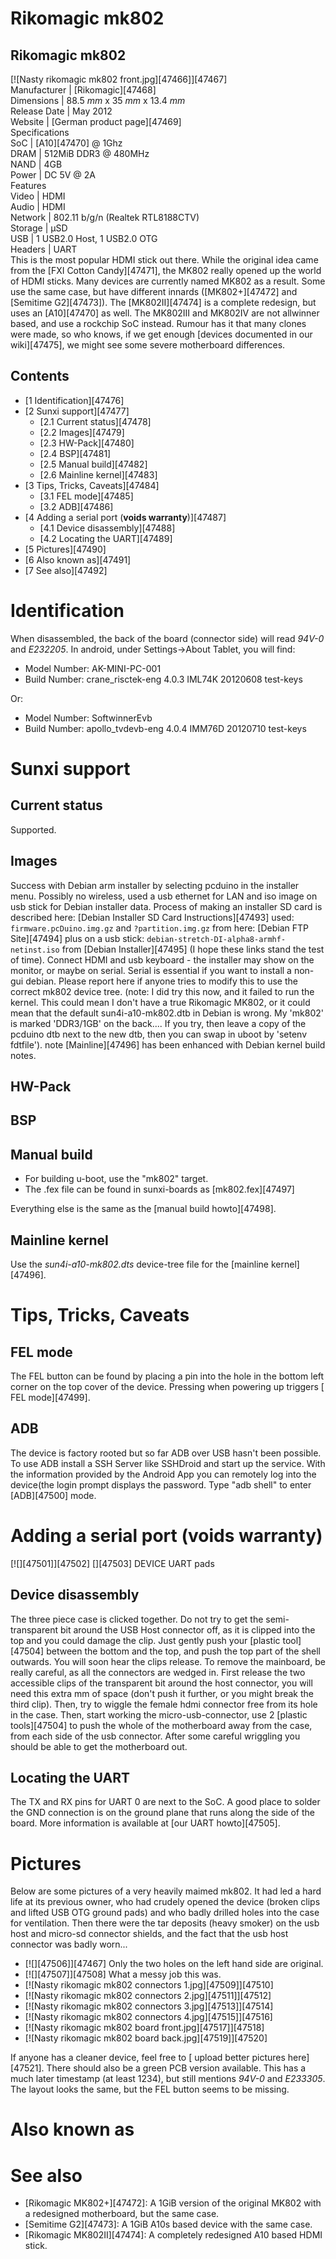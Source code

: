 # Rikomagic mk802
Rikomagic mk802  
---  
[![Nasty rikomagic mk802 front.jpg][47466]][47467]  
Manufacturer |  [Rikomagic][47468]  
Dimensions |  88.5 _mm_ x 35 _mm_ x 13.4 _mm_  
Release Date |  May 2012   
Website |  [German product page][47469]  
Specifications   
SoC |  [A10][47470] @ 1Ghz   
DRAM |  512MiB DDR3 @ 480MHz   
NAND |  4GB   
Power |  DC 5V @ 2A   
Features   
Video |  HDMI   
Audio |  HDMI   
Network |  802.11 b/g/n (Realtek RTL8188CTV)   
Storage |  µSD   
USB |  1 USB2.0 Host, 1 USB2.0 OTG   
Headers |  UART   
This is the most popular HDMI stick out there. While the original idea came from the [FXI Cotton Candy][47471], the MK802 really opened up the world of HDMI sticks. 
Many devices are currently named MK802 as a result. Some use the same case, but have different innards ([MK802+][47472] and [Semitime G2][47473]). The [MK802II][47474] is a complete redesign, but uses an [A10][47470] as well. The MK802III and MK802IV are not allwinner based, and use a rockchip SoC instead. 
Rumour has it that many clones were made, so who knows, if we get enough [devices documented in our wiki][47475], we might see some severe motherboard differences. 
## Contents
  * [1 Identification][47476]
  * [2 Sunxi support][47477]
    * [2.1 Current status][47478]
    * [2.2 Images][47479]
    * [2.3 HW-Pack][47480]
    * [2.4 BSP][47481]
    * [2.5 Manual build][47482]
    * [2.6 Mainline kernel][47483]
  * [3 Tips, Tricks, Caveats][47484]
    * [3.1 FEL mode][47485]
    * [3.2 ADB][47486]
  * [4 Adding a serial port (**voids warranty**)][47487]
    * [4.1 Device disassembly][47488]
    * [4.2 Locating the UART][47489]
  * [5 Pictures][47490]
  * [6 Also known as][47491]
  * [7 See also][47492]

# Identification
When disassembled, the back of the board (connector side) will read _94V-0_ and _E232205_. 
In android, under Settings->About Tablet, you will find: 
  * Model Number: AK-MINI-PC-001
  * Build Number: crane_risctek-eng 4.0.3 IML74K 20120608 test-keys

Or: 
  * Model Number: SoftwinnerEvb
  * Build Number: apollo_tvdevb-eng 4.0.4 IMM76D 20120710 test-keys

# Sunxi support
## Current status
Supported. 
## Images
Success with Debian arm installer by selecting pcduino in the installer menu. Possibly no wireless, used a usb ethernet for LAN and iso image on usb stick for Debian installer data. Process of making an installer SD card is described here: [Debian Installer SD Card Instructions][47493]
used: 
`firmware.pcDuino.img.gz`
and 
`?partition.img.gz`
from here: [Debian FTP Site][47494]
plus on a usb stick: `debian-stretch-DI-alpha8-armhf-netinst.iso` from [Debian Installer][47495] (I hope these links stand the test of time). 
Connect HDMI and usb keyboard - the installer may show on the monitor, or maybe on serial. Serial is essential if you want to install a non-gui debian. 
Please report here if anyone tries to modify this to use the correct mk802 device tree. (note: I did try this now, and it failed to run the kernel. This could mean I don't have a true Rikomagic MK802, or it could mean that the default sun4i-a10-mk802.dtb in Debian is wrong. My 'mk802' is marked 'DDR3/1GB' on the back.... If you try, then leave a copy of the pcduino dtb next to the new dtb, then you can swap in uboot by 'setenv fdtfile'). 
note [Mainline][47496] has been enhanced with Debian kernel build notes. 
## HW-Pack
## BSP
## Manual build
  * For building u-boot, use the "mk802" target.
  * The .fex file can be found in sunxi-boards as [mk802.fex][47497]

Everything else is the same as the [manual build howto][47498]. 
## Mainline kernel
Use the _sun4i-a10-mk802.dts_ device-tree file for the [mainline kernel][47496]. 
# Tips, Tricks, Caveats
## FEL mode
The FEL button can be found by placing a pin into the hole in the bottom left corner on the top cover of the device. Pressing when powering up triggers [ FEL mode][47499]. 
## ADB
The device is factory rooted but so far ADB over USB hasn't been possible. To use ADB install a SSH Server like SSHDroid and start up the service. With the information provided by the Android App you can remotely log into the device(the login prompt displays the password. Type "adb shell" to enter [ADB][47500] mode. 
# Adding a serial port (**voids warranty**)
[![][47501]][47502]
[][47503]
DEVICE UART pads
## Device disassembly
The three piece case is clicked together. Do not try to get the semi-transparent bit around the USB Host connector off, as it is clipped into the top and you could damage the clip. Just gently push your [plastic tool][47504] between the bottom and the top, and push the top part of the shell outwards. You will soon hear the clips release. 
To remove the mainboard, be really careful, as all the connectors are wedged in. First release the two accessible clips of the transparent bit around the host connector, you will need this extra mm of space (don't push it further, or you might break the third clip). Then, try to wiggle the female hdmi connector free from its hole in the case. Then, start working the micro-usb-connector, use 2 [plastic tools][47504] to push the whole of the motherboard away from the case, from each side of the usb connector. After some careful wriggling you should be able to get the motherboard out. 
## Locating the UART
The TX and RX pins for UART 0 are next to the SoC. A good place to solder the GND connection is on the ground plane that runs along the side of the board. More information is available at [our UART howto][47505]. 
# Pictures
Below are some pictures of a very heavily maimed mk802. It had led a hard life at its previous owner, who had crudely opened the device (broken clips and lifted USB OTG ground pads) and who badly drilled holes into the case for ventilation. Then there were the tar deposits (heavy smoker) on the usb host and micro-sd connector shields, and the fact that the usb host connector was badly worn... 
  * [![][47506]][47467]
Only the two holes on the left hand side are original. 
  * [![][47507]][47508]
What a messy job this was. 
  * [![Nasty rikomagic mk802 connectors 1.jpg][47509]][47510]
  * [![Nasty rikomagic mk802 connectors 2.jpg][47511]][47512]
  * [![Nasty rikomagic mk802 connectors 3.jpg][47513]][47514]
  * [![Nasty rikomagic mk802 connectors 4.jpg][47515]][47516]
  * [![Nasty rikomagic mk802 board front.jpg][47517]][47518]
  * [![Nasty rikomagic mk802 board back.jpg][47519]][47520]

If anyone has a cleaner device, feel free to [ upload better pictures here][47521]. 
There should also be a green PCB version available. This has a much later timestamp (at least 1234), but still mentions _94V-0_ and _E233305_. The layout looks the same, but the FEL button seems to be missing. 
# Also known as
# See also
  * [Rikomagic MK802+][47472]: A 1GiB version of the original MK802 with a redesigned motherboard, but the same case.
  * [Semitime G2][47473]: A 1GiB A10s based device with the same case.
  * [Rikomagic MK802II][47474]: A completely redesigned A10 based HDMI stick.
